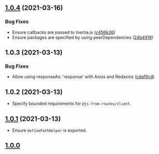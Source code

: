 ## [1.0.4](https://github.com/ElMassimo/js_from_routes/compare/redaxios@1.0.3...redaxios@1.0.4) (2021-03-16)


### Bug Fixes

* Ensure callbacks are passed to Inertia.js ([c456b36](https://github.com/ElMassimo/js_from_routes/commit/c456b36e6f80927fa3f10999d46f3c91c34a408a))
* Ensure packages are specified by using peerDependencies ([24b4918](https://github.com/ElMassimo/js_from_routes/commit/24b49183e3b6c7169b85eb0c0b06272b16455920))



## 1.0.3 (2021-03-13)


### Bug Fixes

* Allow using responseAs: 'response' with Axios and Redaxios ([cdaf9cd](https://github.com/ElMassimo/js_from_routes/commit/cdaf9cd895407773851df4983108dcef1b0f6182))



## 1.0.2 (2021-03-13)

- Specify bounded requirements for `@js-from-routes/client`.

##  [1.0.1](https://github.com/ElMassimo/js_from_routes/compare/redaxios@1.0.0...redaxios@1.0.1) (2021-03-13)

- Ensure `definePathHelper` is exported.

## [1.0.0](https://github.com/ElMassimo/js_from_routes/tree/redaxios%401.0.0)
